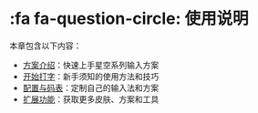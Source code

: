# :fa fa-question-circle: 使用说明

本章包含以下内容：

* [方案介绍](intro-schema.md)：快速上手星空系列输入方案
* [开始打字](intro-typing.md)：新手须知的使用方法和技巧
* [配置与码表](intro-custom.md)：定制自己的输入法和方案
* [扩展功能](intro-extend.md)：获取更多皮肤、方案和工具